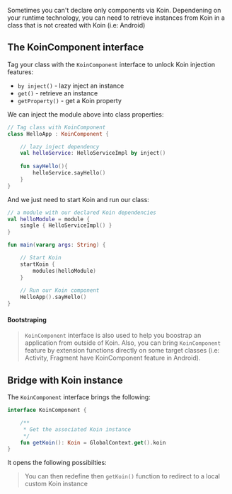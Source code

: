 
Sometimes you can't declare only components via Koin. Dependening on your runtime technology, you can need to retrieve instances from Koin in a class
that is not created with Koin (i.e: Android)

## The KoinComponent interface

Tag your class with the `KoinComponent` interface to unlock Koin injection features:

* `by inject()` - lazy inject an instance
* `get()` - retrieve an instance
* `getProperty()` - get a Koin property

We can inject the module above into class properties:

```kotlin
// Tag class with KoinComponent
class HelloApp : KoinComponent {

    // lazy inject dependency
    val helloService: HelloServiceImpl by inject()
    
    fun sayHello(){
        helloService.sayHello()
    }
}
```

And we just need to start Koin and run our class:

```kotlin
// a module with our declared Koin dependencies 
val helloModule = module {
    single { HelloServiceImpl() }
}

fun main(vararg args: String) {

    // Start Koin
    startKoin {
        modules(helloModule)
    }
    
    // Run our Koin component
    HelloApp().sayHello()
}
```

#### Bootstraping

> `KoinComponent` interface is also used to help you boostrap an application from outside of Koin. Also, you can bring  `KoinComponent` feature by extension functions directly on some target classes (i.e: Activity, Fragment have KoinComponent feature in Android). 


## Bridge with Koin instance

The `KoinComponent` interface brings the following:

```kotlin
interface KoinComponent {

    /**
     * Get the associated Koin instance
     */
    fun getKoin(): Koin = GlobalContext.get().koin
}
```

It opens the following possibilties:

> You can then redefine then `getKoin()` function to redirect to a local custom Koin instance



